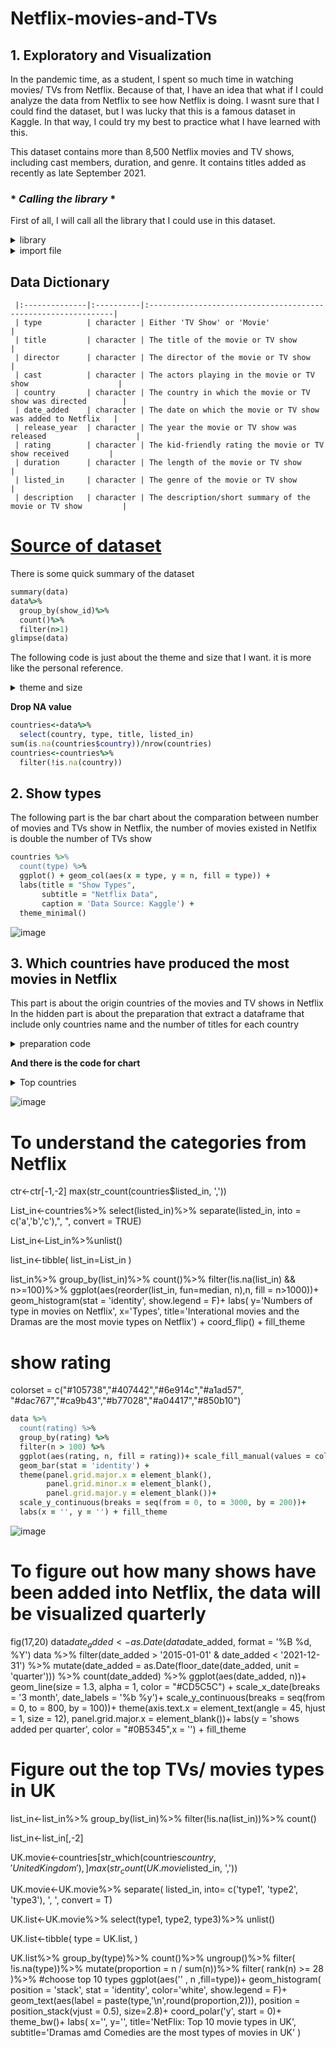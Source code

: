  # **Netflix-movies-and-TVs**
## 1. Exploratory and Visualization 

In the pandemic time, as a student, I spent so much time in watching movies/ TVs from Netflix. Because of that, I have an idea that what if I could analyze the data from Netflix to see how Netflix is doing. I wasnt sure that I could find the dataset, but I was lucky that this is a famous dataset in Kaggle. In that way, I could try my best to practice what I have learned with this. 

This dataset contains more than 8,500 Netflix movies and TV shows, including cast members, duration, and genre. It contains titles added as recently as late September 2021. 

### * *Calling the library* * 
First of all, I will call all the library that I could use in this dataset. 

<details><summary>library</summary>
<p>

```ruby
library(ggplot2)
library(tidyverse)
library(lubridate) 
library(dplyr)
library(tibble)  
library(purrr)
library(tidyr)
library(forcats)
```
</p>
</details>

<details><summary>import file</summary>
<p>
     
```{r} 
data <- readr::read_csv('D:/Giang/studying/project/Netflix/Netflix movies and TVs/netflix_titles.csv')
head(data,5)
```
</p>
</details>

## Data Dictionary

     |:--------------|:----------|:--------------------------------------------------------------|
     | type          | character | Either 'TV Show' or 'Movie'                                   |
     | title         | character | The title of the movie or TV show                             |
     | director      | character | The director of the movie or TV show                          |
     | cast          | character | The actors playing in the movie or TV show                    |
     | country       | character | The country in which the movie or TV show was directed        |
     | date_added    | character | The date on which the movie or TV show was added to Netflix   |
     | release_year  | character | The year the movie or TV show was released                    |
     | rating        | character | The kid-friendly rating the movie or TV show received         |
     | duration      | character | The length of the movie or TV show                            |
     | listed_in     | character | The genre of the movie or TV show                             |
     | description   | character | The description/short summary of the movie or TV show         | 
  
#  [Source of dataset](https://www.kaggle.com/shivamb/netflix-shows)

There is some quick summary of the dataset

```ruby
summary(data)
data%>%
  group_by(show_id)%>%
  count()%>%
  filter(n>1)
glimpse(data)
```
The following code is just about the theme and size that I want. it is more like the personal reference. 

<details><summary>theme and size</summary>
<p>

```ruby
fill_theme <- theme(axis.text.x = element_text(size = 16, color = "#1B4F72"),
           axis.text.y = element_text(size = 16, color = "#34495E"),
           axis.title.x = element_text(size = 16),
           axis.title.y = element_text(size = 16,color = "#34495E"))+
  theme(legend.key.size = unit(x = 2, units = 'line'),
        legend.text = element_text(size = 14, color = "#1B4F72"),
        legend.title = element_text(size = 14, color = "#34495E"))
```
```ruby
fig <- function(width, heigth){
  options(repr.plot.width = width, repr.plot.height = heigth)}
```
</p>
</details>

**Drop NA value**
```ruby
countries<-data%>%
  select(country, type, title, listed_in)
sum(is.na(countries$country))/nrow(countries)
countries<-countries%>%
  filter(!is.na(country))
  ```
  
## 2. Show types
The following part is the bar chart about the comparation between number of movies and TVs show in Netflix, the number of movies existed in Netlfix is double the number of TVs show

```ruby
countries %>%
  count(type) %>%
  ggplot() + geom_col(aes(x = type, y = n, fill = type)) +
  labs(title = "Show Types",
       subtitle = "Netflix Data",
       caption = 'Data Source: Kaggle') +
  theme_minimal()
```
![image](https://user-images.githubusercontent.com/100246099/155381141-3bfc234e-8ec7-4cc9-bb69-83c7b4637b8e.png)

## 3. Which countries have produced the most movies in Netflix
This part is about the origin countries of the movies and TV shows in Netflix
In the hidden part is about the preparation that extract a dataframe that include only countries name and the number of titles for each country 

<details><summary>preparation code</summary>
<p>

 ```ruby
### number title of each country
max(str_count(countries$country, ','))
#max = 11 ',' => maximum = 12 countries

### split the combined countries into single one
ctr<-countries%>%
  separate(country, into = c('a','b','c','d','e','f','g','h','i','j','k','l')
           ,", ", convert = TRUE)

ctr<-ctr[,1:12]

ctr_list<-ctr%>%
  unlist()

ctr_tibble<-tibble(country_name=ctr_list)
#Which country has the most movies
ctr<-ctr_tibble%>%
  group_by(country_name)%>%
  count()%>%
  filter(!is.na(country_name))
```
</p>
</details>

**And there is the code for chart**

<details><summary>Top countries</summary>
<p>
 
 ```ruby
fig(6,20)
ctr%>%
  filter(n>100 && country_name != '')%>%
  ggplot(aes(reorder(country_name, FUN=median, n),n, fill= n>800)) +
  geom_bar(stat='identity', show.legend = F) +
  labs(
    y="Numbers of movies on Netflix",
    x= "Country name",
    title="The outstanding number of movies in US and India") +coord_flip() +fill_theme
 ```
 </p>
</details>

![image](https://user-images.githubusercontent.com/100246099/155432345-8df9bd05-1cf2-43d6-9cd5-22697aa9efcb.png)

# To understand the categories from Netflix 

ctr<-ctr[-1,-2]
max(str_count(countries$listed_in, ','))

List_in<-countries%>%
  select(listed_in)%>%
  separate(listed_in, into = c('a','b','c'),", ", convert = TRUE)

List_in<-List_in%>%unlist()

list_in<-tibble(
  list_in=List_in
)

list_in%>%
  group_by(list_in)%>%
  count()%>%
  filter(!is.na(list_in) && n>=100)%>%
  ggplot(aes(reorder(list_in, fun=median, n),n, fill = n>1000))+ 
  geom_histogram(stat = 'identity', show.legend = F)+
  labs(
    y='Numbers of type in movies on Netflix',
    x='Types',
    title='Interational movies and the Dramas are the most movie types on Netflix') + coord_flip() + fill_theme


# show rating

colorset = c("#105738","#407442","#6e914c","#a1ad57",
              "#dac767","#ca9b43","#b77028","#a04417","#850b10")

```ruby
data %>%
  count(rating) %>%
  group_by(rating) %>%
  filter(n > 100) %>%
  ggplot(aes(rating, n, fill = rating))+ scale_fill_manual(values = colorset)+
  geom_bar(stat = 'identity') +
  theme(panel.grid.major.x = element_blank(),
        panel.grid.minor.x = element_blank(),
        panel.grid.major.y = element_blank())+
  scale_y_continuous(breaks = seq(from = 0, to = 3000, by = 200))+
  labs(x = '', y = '') + fill_theme
```
![image](https://user-images.githubusercontent.com/100246099/155435456-f32023b4-b8e0-45a0-90df-340bdcf00f47.png)

# To figure out how many shows have been added into Netflix, the data will be visualized quarterly
fig(17,20)
data$date_added <- as.Date(data$date_added, format = '%B %d, %Y') 
data %>%
  filter(date_added > '2015-01-01' & date_added < '2021-12-31') %>%
  mutate(date_added = as.Date(floor_date(date_added, unit = 'quarter'))) %>%
  count(date_added) %>%
  ggplot(aes(date_added, n))+
  geom_line(size = 1.3, alpha = 1, color = "#CD5C5C") +
  scale_x_date(breaks = '3 month', date_labels = '%b %y')+
  scale_y_continuous(breaks = seq(from = 0, to = 800, by = 100))+
  theme(axis.text.x = element_text(angle = 45, hjust = 1, size = 12),
        panel.grid.major.x = element_blank())+
  labs(y = 'shows added per quarter', color = "#0B5345",x = '') + fill_theme

# Figure out the top TVs/ movies types in UK

list_in<-list_in%>%
  group_by(list_in)%>%
  filter(!is.na(list_in))%>%
  count()

list_in<-list_in[,-2]

UK.movie<-countries[str_which(countries$country, 'United Kingdom'), ]
max(str_count(UK.movie$listed_in, ','))

UK.movie<-UK.movie%>%
  separate(
    listed_in, into= c('type1', 'type2', 'type3'), ', ', convert = T)


UK.list<-UK.movie%>%
  select(type1, type2, type3)%>%
  unlist()

UK.list<-tibble(
  type = UK.list,
)

UK.list%>%
  group_by(type)%>%
  count()%>%
  ungroup()%>%
  filter( !is.na(type))%>%
  mutate(proportion = n / sum(n))%>%
  filter( rank(n) >= 28 )%>% #choose top 10 types
  ggplot(aes('' , n ,fill=type))+
  geom_histogram( position = 'stack', stat = 'identity', color='white', show.legend = F)+
  geom_text(aes(label = paste(type,'\n',round(proportion,2))), 
            position = position_stack(vjust = 0.5), size=2.8)+
  coord_polar('y', start = 0)+
  theme_bw()+
  labs(
    x='',
    y='',
    title='NetFlix: Top 10 movie types in UK',
    subtitle='Dramas amd Comedies are the most types of movies in UK'
  )

